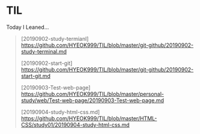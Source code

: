 # TIL
Today I Leaned...



>[20190902-study-termianl] https://github.com/HYEOK999/TIL/blob/master/git-github/20190902-study-terminal.md
>
>[20190902-start-git] https://github.com/HYEOK999/TIL/blob/master/git-github/20190902-start-git.md
>
>[20190903-Test-web-page] https://github.com/HYEOK999/TIL/blob/master/personal-study/web/Test-web-page/20190903-Test-web-page.md
>
>[20190904-study-html-css.md] https://github.com/HYEOK999/TIL/blob/master/HTML-CSS/study01/20190904-study-html-css.md